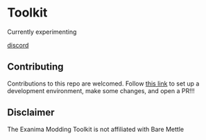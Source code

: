 # Toolkit

Currently experimenting

[discord](https://discord.gg/Vavq7zG4Vb)

## Contributing

Contributions to this repo are welcomed.
Follow [this link](https://exanimamodding.codeberg.page/Toolkit/development/build_instructions.html)
to set up a development environment, make some changes, and open a PR!!!

## Disclaimer

The Exanima Modding Toolkit is not affiliated with Bare Mettle
